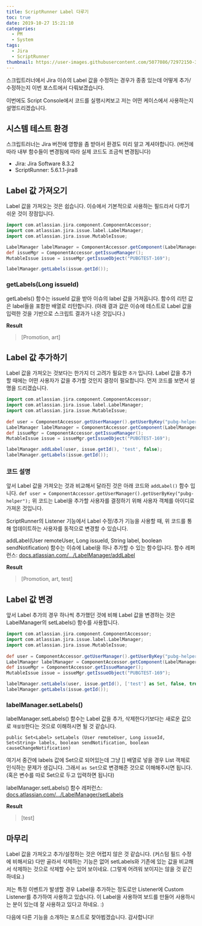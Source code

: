 ```yaml
---
title: ScriptRunner Label 다루기
toc: true
date: 2019-10-27 15:21:10
categories:
  - PM
  - System
tags:
  - Jira
  - ScriptRunner
thumbnail: https://user-images.githubusercontent.com/5077086/72972150-3fdaf580-3e0e-11ea-998a-108879c7874c.png
---
```


스크립트러너에서 Jira 이슈의 Label 값을 수정하는 경우가 종종 있는데 어떻게 추가/수정하는지
이번 포스트에서 다뤄보겠습니다.

이번에도 Script Console에서 코드를 실행시켜보고 저는 어떤 케이스에서 사용하는지 설명드리겠습니다.

## 시스템 테스트 환경

스크립트러너는 Jira 버전에 영향을 좀 받아서 환경도 미리 알고 계셔야합니다.
(버전에 따라 내부 함수들이 변경됨에 따라 실제 코드도 조금씩 변경됩니다)

- Jira: Jira Software 8.3.2
- ScriptRunner: 5.6.1.1-jira8

## Label 값 가져오기

Label 값을 가져오는 것은 쉽습니다.
이슈에서 기본적으로 사용하는 필드라서 다루기 쉬운 것이 장점입니다.

```groovy
import com.atlassian.jira.component.ComponentAccessor;
import com.atlassian.jira.issue.label.LabelManager;
import com.atlassian.jira.issue.MutableIssue;

LabelManager labelManager = ComponentAccessor.getComponent(LabelManager);
def issueMgr = ComponentAccessor.getIssueManager();
MutableIssue issue = issueMgr.getIssueObject("PUBGTEST-169");

labelManager.getLabels(issue.getId());
```

### getLabels(Long issueId)

getLabels() 함수는 issueId 값을 받아 이슈의 label 값을 가져옵니다.
함수의 리턴 값은 label들을 포함한 배열로 리턴합니다.
(아래 결과 값은 이슈에 테스트로 Label 값을 입력한 것을 기반으로 스크립트 결과가 나온 것입니다.)

**Result**
> [Promotion, art]

## Label 값 추가하기

Label 값을 가져오는 것보다는 한가지 더 고려가 필요한 `추가` 입니다.
Label 값을 추가할 때에는 어떤 사용자가 값을 추가할 것인지 결정이 필요합니다.
먼저 코드를 보면서 설명을 드리겠습니다.

```groovy
import com.atlassian.jira.component.ComponentAccessor;
import com.atlassian.jira.issue.label.LabelManager;
import com.atlassian.jira.issue.MutableIssue;
  
def user = ComponentAccessor.getUserManager().getUserByKey("pubg-helper");
LabelManager labelManager = ComponentAccessor.getComponent(LabelManager);
def issueMgr = ComponentAccessor.getIssueManager();
MutableIssue issue = issueMgr.getIssueObject("PUBGTEST-169");

labelManager.addLabel(user, issue.getId(), 'test', false);
labelManager.getLabels(issue.getId());
```

### 코드 설명

앞서 Label 값을 가져오는 것과 비교해서 달라진 것은 아래 코드와 `addLabel()` 함수 입니다.
`def user = ComponentAccessor.getUserManager().getUserByKey("pubg-helper");`
위 코드는 Label을 추가할 사용자를 결정하기 위해 사용자 객체를 아이디로 가져온 것입니다.

ScriptRunner의 Listener 기능에서 Label 수정/추가 기능을 사용할 때,
위 코드를 통해 업데이트하는 사용자를 동적으로 변경할 수 있습니다.

addLabel(User remoteUser, Long issueId, String label, boolean sendNotification) 함수는 이슈에 Label을 하나 추가할 수 있는 함수입니다.
함수 레퍼런스: [docs.atlassian.com/.../LabelManager/addLabel](https://docs.atlassian.com/DAC/javadoc/jira/reference/com/atlassian/jira/issue/label/LabelManager.html#addLabel(com.atlassian.crowd.embedded.api.User,%20java.lang.Long,%20java.lang.String,%20boolean))

**Result**
> [Promotion, art, test]

## Label 값 변경

앞서 Label 추가의 경우 하나씩 추가했던 것에 비해 Label 값을 변경하는 것은 LabelManager의 setLabels() 함수를 사용합니다.

```groovy
import com.atlassian.jira.component.ComponentAccessor;
import com.atlassian.jira.issue.label.LabelManager;
import com.atlassian.jira.issue.MutableIssue;
  
def user = ComponentAccessor.getUserManager().getUserByKey("pubg-helper");
LabelManager labelManager = ComponentAccessor.getComponent(LabelManager);
def issueMgr = ComponentAccessor.getIssueManager();
MutableIssue issue = issueMgr.getIssueObject("PUBGTEST-169");

labelManager.setLabels(user, issue.getId(), ['test'] as Set, false, true);
labelManager.getLabels(issue.getId());
```

### labelManager.setLabels()

labelManager.setLabels() 함수는 Label 값을 추가, 삭제한다기보다는
새로운 값으로 `재설정`한다는 것으로 이해하시면 될 것 같습니다.

`public Set<Label> setLabels (User remoteUser, Long issueId, Set<String> labels, boolean sendNotification, boolean causeChangeNotification)`

여기서 중간에 labels 값에 Set으로 되어있는데 그냥 [] 배열로 넣을 경우 List 객체로 인식하는 문제가 생깁니다.
그래서 `as Set`으로 변경해준 것으로 이해해주시면 됩니다. (혹은 변수를 따로 Set으로 두고 입력하면 됩니다)

labelManager.setLabels() 함수 레퍼런스: [docs.atlassian.com/.../LabelManager/setLabels](https://docs.atlassian.com/DAC/javadoc/jira/reference/com/atlassian/jira/issue/label/LabelManager.html#setLabels(com.atlassian.crowd.embedded.api.User,%20java.lang.Long,%20java.util.Set%3Cjava.lang.String%3E,%20boolean,%20boolean))

**Result**
> [test]

## 마무리

Label 값을 가져오고 추가/설정하는 것은 어렵지 않은 것 같습니다. (커스텀 필드 수정에 비해서요)
다만 골라서 삭제하는 기능은 없어 setLabels와 기존에 있는 값을 비교해서 삭제하는 것으로 삭제할 수는 있어 보이네요. (그렇게 어려워 보이지는 않을 것 같긴 하네요.)

저는 특정 이벤트가 발생할 경우 Label을 추가하는 정도로만 Listener에 Custom Listener를 추가하여 사용하고 있습니다. 이 Label을 사용하여 보드를 만들어 사용하시는 분이 있는데 잘 사용하고 있다고 하네요. :)

다음에 다른 기능을 소개하는 포스트로 찾아뵙겠습니다.
감사합니다!